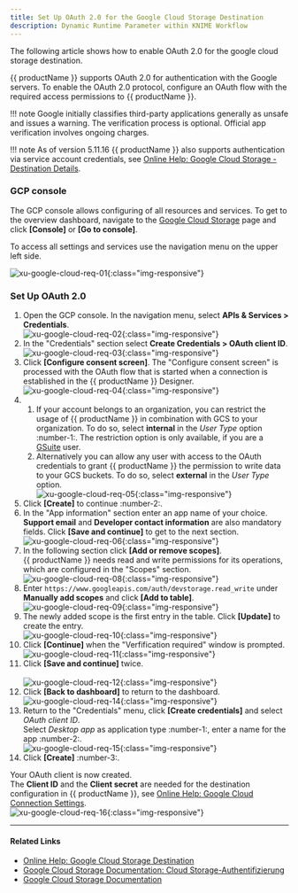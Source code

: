 ```yaml
---
title: Set Up OAuth 2.0 for the Google Cloud Storage Destination
description: Dynamic Runtime Parameter within KNIME Workflow
---
```


The following article shows how to enable OAuth 2.0 for the google cloud storage destination.

{{ productName }} supports OAuth 2.0 for authentication with the Google servers.
To enable the OAuth 2.0 protocol, configure an OAuth flow with the required access permissions to {{ productName }}.

!!! note
    Google initially classifies third-party applications generally as unsafe and issues a warning.
    The verification process is optional. Official app verification involves ongoing charges.


!!! note
    As of version 5.11.16 {{ productName }} also supports authentication via service account credentials, see [Online Help: Google Cloud Storage - Destination Details](https://help.theobald-software.com/en/xtract-universal/destinations/google-cloud-storage#destination-details).

### GCP console
The GCP console allows configuring of all resources and services. 
To get to the overview dashboard, navigate to the [Google Cloud Storage](https://cloud.google.com/storage) page and click **[Console]** or **[Go to console]**. 

To access all settings and services use the navigation menu on the upper left side.

![xu-google-cloud-req-01](../assets/images/xu/articles/googlecloudstorage/xu-google-cloud-req-01.png){:class="img-responsive"}
 
 
### Set Up OAuth 2.0

1. Open the GCP console. In the navigation menu, select **APIs & Services > Credentials**.<br>
![xu-google-cloud-req-02](../assets/images/xu/articles/googlecloudstorage/xu-google-cloud-req-02.png){:class="img-responsive"}
2. In the "Credentials" section select **Create Credentials > OAuth client ID**.<br>
![xu-google-cloud-req-03](../assets/images/xu/articles/googlecloudstorage/xu-google-cloud-req-03.png){:class="img-responsive"}
3. Click **[Configure consent screen]**. The "Configure consent screen" is processed with the OAuth flow that is started when a connection is established in the {{ productName }} Designer.<br>
![xu-google-cloud-req-04](../assets/images/xu/articles/googlecloudstorage/xu-google-cloud-req-04.png){:class="img-responsive"}
4. 
	1. If your account belongs to an organization, you can restrict the usage of {{ productName }} in combination with GCS to your organization. 
	To do so, select **internal** in the *User Type* option :number-1:. The restriction option is only available, if you are a [GSuite](https://gsuite.google.com/) user. <br>
	2. Alternatively you can allow any user with access to the OAuth credentials to grant {{ productName }} the permission to write data to your GCS buckets. 
	To do so, select **external** in the *User Type* option.<br>
	![xu-google-cloud-req-05](../assets/images/xu/articles/googlecloudstorage/xu-google-cloud-req-05.png){:class="img-responsive"}
5. Click **[Create]** to continue :number-2:.
6. In the "App information" section enter an app name of your choice. <br>
**Support email** and **Developer contact information** are also mandatory fields. Click **[Save and continue]** to get to the next section. <br>
![xu-google-cloud-req-06](../assets/images/xu/articles/googlecloudstorage/xu-google-cloud-req-06.png){:class="img-responsive"}
7. In the following section click **[Add or remove scopes]**.<br>
{{ productName }} needs read and write permissions for its operations, which are configured in the "Scopes" section.<br>
![xu-google-cloud-req-08](../assets/images/xu/articles/googlecloudstorage/xu-google-cloud-req-08.png){:class="img-responsive"}
8. Enter `https://www.googleapis.com/auth/devstorage.read_write` under **Manually add scopes** and click **[Add to table]**.<br>
![xu-google-cloud-req-09](../assets/images/xu/articles/googlecloudstorage/xu-google-cloud-req-09.png){:class="img-responsive"}
9. The newly added scope is the first entry in the table. Click **[Update]** to create the entry. <br>
![xu-google-cloud-req-10](../assets/images/xu/articles/googlecloudstorage/xu-google-cloud-req-10.png){:class="img-responsive"}
10. Click **[Continue]** when the "Verfification required" window is prompted. <br>
![xu-google-cloud-req-11](../assets/images/xu/articles/googlecloudstorage/xu-google-cloud-req-11.png){:class="img-responsive"}
11. Click **[Save and continue]** twice. <br>   
![xu-google-cloud-req-12](../assets/images/xu/articles/googlecloudstorage/xu-google-cloud-req-12.png){:class="img-responsive"}
12. Click **[Back to dashboard]** to return to the dashboard.<br>
![xu-google-cloud-req-14](../assets/images/xu/articles/googlecloudstorage/xu-google-cloud-req-14.png){:class="img-responsive"}
13. Return to the "Credentials" menu, click **[Create credentials]** and select *OAuth client ID*. <br>
Select *Desktop app* as application type :number-1:, enter a name for the app :number-2:. <br>
![xu-google-cloud-req-15](../assets/images/xu/articles/googlecloudstorage/xu-google-cloud-req-15.png){:class="img-responsive"}
14. Click **[Create]** :number-3:.

Your OAuth client is now created. <br>
The **Client ID** and the **Client secret** are needed for the destination configuration in {{ productName }}, see [Online Help: Google Cloud Connection Settings](https://help.theobald-software.com/en/xtract-universal/destinations/google-cloud-storage#connection).<br>
![xu-google-cloud-req-16](../assets/images/xu/articles/googlecloudstorage/xu-google-cloud-req-16.png){:class="img-responsive"}

*****
#### Related Links
- [Online Help: Google Cloud Storage Destination](https://help.theobald-software.com/en/xtract-universal/destinations/google-cloud-storage)
- [Google Cloud Storage Documentation: Cloud Storage-Authentifizierung](https://cloud.google.com/storage/docs/authentication)
- [Google Cloud Storage Documentation](https://cloud.google.com/storage/docs#docs)

